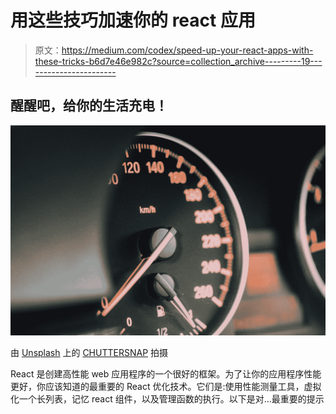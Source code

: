 # 用这些技巧加速你的 react 应用

> 原文：<https://medium.com/codex/speed-up-your-react-apps-with-these-tricks-b6d7e46e982c?source=collection_archive---------19----------------------->

## 醒醒吧，给你的生活充电！

![](img/7b3c76f4f6d30e1fb1207d3e9cc131f2.png)

由 [Unsplash](https://unsplash.com?utm_source=medium&utm_medium=referral) 上的 [CHUTTERSNAP](https://unsplash.com/@chuttersnap?utm_source=medium&utm_medium=referral) 拍摄

React 是创建高性能 web 应用程序的一个很好的框架。为了让你的应用程序性能更好，你应该知道的最重要的 React 优化技术。它们是:使用性能测量工具，虚拟化一个长列表，记忆 react 组件，以及管理函数的执行。以下是对…最重要的提示